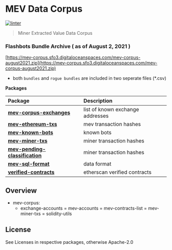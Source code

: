 # MEV Data Corpus

[![linter](https://github.com/manifoldfinance/mev-corpus/actions/workflows/linter.yml/badge.svg?branch=master)](https://github.com/manifoldfinance/mev-corpus/actions/workflows/linter.yml)

> Miner Extracted Value Data Corpus

### Flashbots Bundle Archive ( as of August 2, 2021 )

[https://mev-corpus.sfo3.digitaloceanspaces.com/mev-corpus-august2021.zip](https://mev-corpus.sfo3.digitaloceanspaces.com/mev-corpus-august2021.zip)

- both `bundles` and `rogue bundles` are included in two seperate files (*.csv)

<!-- START pkgtoc, keep to allow update -->

**Packages**

| Package                                                                | Description                      |
| :--------------------------------------------------------------------- | :------------------------------- |
| **[mev-corpus-exchanges](packages/exchange-accounts/)**                | list of known exchange addresses |
| **[mev-ethereum-txs](packages/mev-transactions/)**                     | mev transaction hashes           |
| **[mev-known-bots](packages/known-bots/)**                             | known bots                       |
| **[mev-miner-txs](packages/mev-miner-txs/)**                           | miner transaction hashes         |
| **[mev-pending-classification](packages/mev-pending-classification/)** | miner transaction hashes         |
| **[mev-sql-format](packages/mev-sql/)**                                | data format                      |
| **[verified-contracts](packages/verified-contracts/)**                 | etherscan verified contracts     |

<!-- END pkgtoc, keep to allow update -->

## Overview

- mev-corpus:
  - exchange-accounts
    = mev-accounts
    = mev-contracts-list
    = mev-miner-txs
    = solidity-utils


## License

See Licenses in respective packages, otherwise Apache-2.0
